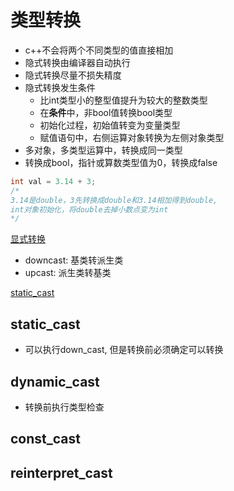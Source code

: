 # 类型转换

- c++不会将两个不同类型的值直接相加
- 隐式转换由编译器自动执行
- 隐式转换尽量不损失精度
- 隐式转换发生条件
  - 比int类型小的整型值提升为较大的整数类型
  - 在**条件**中，非bool值转换bool类型
  - 初始化过程，初始值转变为变量类型
  - 赋值语句中，右侧运算对象转换为左侧对象类型
- 多对象，多类型运算中，转换成同一类型
- 转换成bool，指针或算数类型值为0，转换成false

```c++
int val = 3.14 + 3;
/* 
3.14是double，3先转换成double和3.14相加得到double, 
int对象初始化，将double去掉小数点变为int
*/
```

[显式转换](c++_显式转换.md)

- downcast: 基类转派生类
- upcast: 派生类转基类

[static_cast](c++_Static_Cast.md)

## static_cast

- 可以执行down_cast, 但是转换前必须确定可以转换

## dynamic_cast

- 转换前执行类型检查

## const_cast

## reinterpret_cast